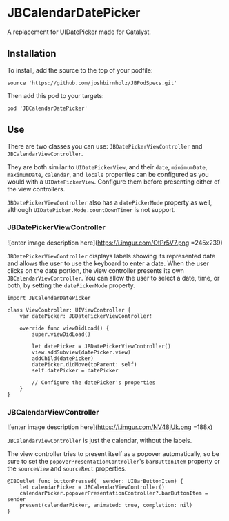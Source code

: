 
# JBCalendarDatePicker
A replacement for UIDatePicker made for Catalyst.

## Installation

To install, add the source to the top of your podfile:

`source 'https://github.com/joshbirnholz/JBPodSpecs.git'`

Then add this pod to your targets:

`pod 'JBCalendarDatePicker'`

## Use

There are two classes you can use: `JBDatePickerViewController` and `JBCalendarViewController`.

They are both similar to `UIDatePickerView`, and their `date`, `minimumDate`, `maximumDate`, `calendar`, and `locale` properties can be configured as you would with a `UIDatePickerView`. Configure them before presenting either of the view controllers.

`JBDatePickerViewController` also has a `datePickerMode` property as well, although `UIDatePicker.Mode.countDownTimer` is not support.

### JBDatePickerViewController

![enter image description here](https://i.imgur.com/OtPr5V7.png =245x239)

`JBDatePickerViewController` displays labels showing its represented date and allows the user to use the keyboard to enter a date. When the user clicks on the date portion, the view controller presents its own `JBCalendarViewController`. You can allow the user to select a date, time, or both, by setting the `datePickerMode` property.

    import JBCalendarDatePicker
    
    class ViewController: UIViewController {
	    var datePicker: JBDatePickerViewController!

		override func viewDidLoad() {
			super.viewDidLoad()

			let datePicker = JBDatePickerViewController()
			view.addSubview(datePicker.view)
			addChild(datePicker)
			datePicker.didMove(toParent: self)
			self.datePicker = datePicker

			// Configure the datePicker's properties
		}
	}

### JBCalendarViewController

![enter image description here](https://i.imgur.com/NV48jUk.png =188x)

`JBCalendarViewController` is just the calendar, without the labels.

The view controller tries to present itself as a popover automatically, so be sure to set the `popoverPresentationController`'s `barButtonItem` property or the `sourceView` and `sourceRect` properties.

    @IBOutlet func buttonPressed(_ sender: UIBarButtonItem) {
        let calendarPicker = JBCalendarViewController()
        calendarPicker.popoverPresentationController?.barButtonItem = sender
        present(calendarPicker, animated: true, completion: nil)
    }
